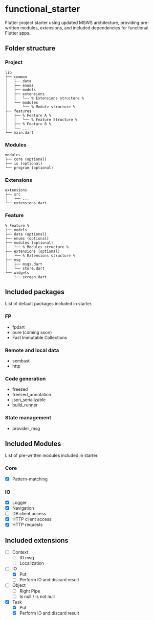 # functional_starter

Flutter project starter using updated MSWS architecture, providing pre-written modules, extensions, and included dependencies for functional Flutter apps.

## Folder structure

### Project

```
lib
├── common
│   ├── data
│   ├── enums
│   ├── models
│   ├── extensions
│   │   └── % Extensions structure %
│   └── modules
│       └── % Module structure %
├── features
│   ├── % Feature A %
│   │   └── % Feature Structure %
│   ├── % Feature B %
│   └── ...
└── main.dart
```

### Modules

```
modules
├── core (optional)
├── io (optional)
└── program (optional)
```

### Extensions

```
extensions
├── src
│   └── ...
└── extensions.dart
```

### Feature

```
% Feature %
├── models
├── data (optional)
├── enums (optional)
├── modules (optional)
│   └── % Modules structure %
├── extensions (optional)
│   └── % Extensions structure %
├── msg
│   ├── msgs.dart
│   └── store.dart
└── widgets
    └── screen.dart
```

## Included packages

List of default packages included in starter.

### FP
* fpdart
* pure (coming soon)
* Fast Immutable Collections

### Remote and local data
* sembast
* http

### Code generation
* freezed
* freezed_annotation
* json_serializable
* build_runner

### State management
* provider_msg

## Included Modules

List of pre-written modules included in starter.

### Core

- [x] Pattern-matching

### IO

- [x] Logger
- [x] Navigation
- [ ] DB client access
- [x] HTTP client access
- [x] HTTP requests

## Included extensions

- [ ] Context
    - [ ] IO msg
    - [ ] Localization
- [ ] IO
    - [x] Put
    - [ ] Perform IO and discard result 
- [ ] Object
    - [ ] Right Pipe
    - [ ] Is null / is not null
- [x] Task
    - [x] Put
    - [x] Perform IO and discard result